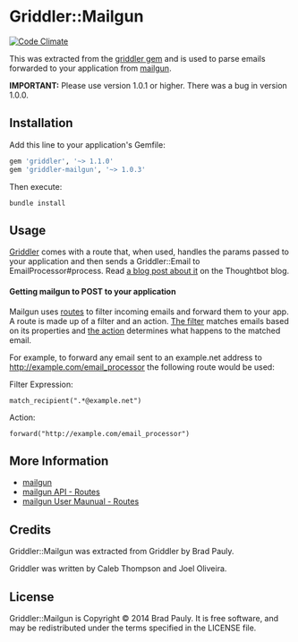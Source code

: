 # Griddler::Mailgun

[![Code Climate](https://codeclimate.com/github/bradpauly/griddler-mailgun.png)](https://codeclimate.com/github/bradpauly/griddler-mailgun)

This was extracted from the [griddler gem](https://github.com/thoughtbot/griddler) and is used to
parse emails forwarded to your application from [mailgun](http://mailgun.com/).

**IMPORTANT:** Please use version 1.0.1 or higher. There was a bug in version 1.0.0.

## Installation

Add this line to your application's Gemfile:

```ruby
gem 'griddler', '~> 1.1.0'
gem 'griddler-mailgun', '~> 1.0.3'
```

Then execute:

```
bundle install
```

## Usage

[Griddler](http://griddler.io/) comes with a route that, when used, handles the params passed to your application and then sends a Griddler::Email to EmailProcessor#process. Read [a blog post about it](http://robots.thoughtbot.com/handle-incoming-email-with-griddler) on the Thoughtbot blog.

#### Getting mailgun to POST to your application

Mailgun uses [routes](http://documentation.mailgun.com/user_manual.html#routes) to filter incoming emails and forward them to your app. A route is made up of a filter and an action. [The filter](http://documentation.mailgun.com/api-routes.html#filters) matches emails based on its properties and [the action](http://documentation.mailgun.com/api-routes.html#actions) determines what happens to the matched email.

For example, to forward any email sent to an example.net address to http://example.com/email_processor
the following route would be used:

Filter Expression:

```
match_recipient(".*@example.net")
```

Action:

```
forward("http://example.com/email_processor")
```

## More Information

* [mailgun](http://www.mailgun.com)
* [mailgun API - Routes](http://documentation.mailgun.com/api-routes.html)
* [mailgun User Maunual - Routes](http://documentation.mailgun.com/user_manual.html#routes)

## Credits

Griddler::Mailgun was extracted from Griddler by Brad Pauly.

Griddler was written by Caleb Thompson and Joel Oliveira.

## License

Griddler::Mailgun is Copyright © 2014 Brad Pauly. It is free
software, and may be redistributed under the terms specified
in the LICENSE file.
